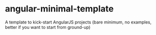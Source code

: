 # angular-minimal-template
A template to kick-start AngularJS projects (bare minimum, no examples, better if you want to start from ground-up)
